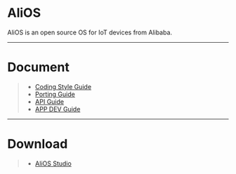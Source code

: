 # AliOS

AliOS is an open source OS for IoT devices from Alibaba.

------

# Document

> * [Coding Style Guide](https://github.com/alibaba/AliOS/wiki/AliOS-Coding-Style-Guide)
> * [Porting Guide](https://github.com/alibaba/AliOS/wiki/AliOS-Porting-Guide)
> * [API Guide](https://github.com/alibaba/AliOS/wiki/AliOS-API-Guide)
> * [APP DEV Guide](https://github.com/alibaba/AliOS/wiki/AliOS-APP-DEV-Guide)

------

# Download

> * [AliOS Studio](https://github.com/alibaba/AliOS/wiki/AliOS-Studio)

